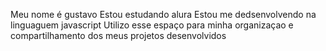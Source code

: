  Meu nome é gustavo
 Estou estudando alura 
 Estou me dedsenvolvendo na linguaguem javascript
 Utilizo esse espaço para minha organizaçao e compartilhamento dos meus projetos desenvolvidos 
